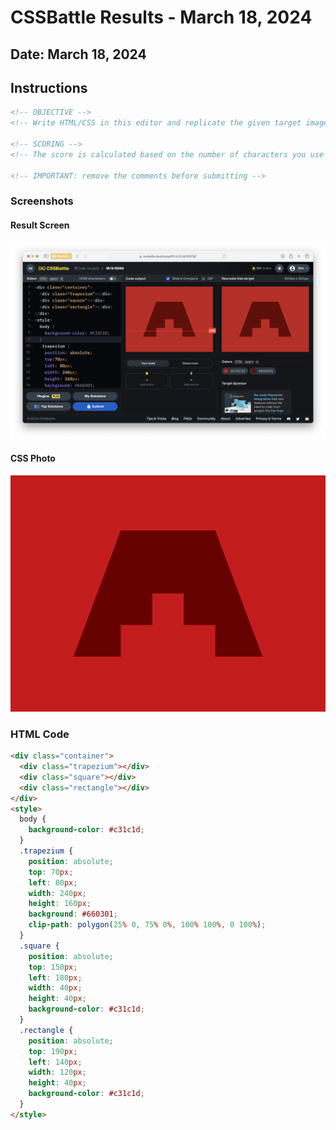 # CSSBattle Results - March 18, 2024

## Date: March 18, 2024

## Instructions

```html
<!-- OBJECTIVE -->
<!-- Write HTML/CSS in this editor and replicate the given target image in the least code possible. What you write here, renders as it is -->

<!-- SCORING -->
<!-- The score is calculated based on the number of characters you use (this comment included :P) and how close you replicate the image. Read the FAQS (https://cssbattle.dev/faqs) for more info. -->

<!-- IMPORTANT: remove the comments before submitting -->
```

### Screenshots

#### Result Screen

![Result Screen](screenshots/result-screen.png)

#### CSS Photo

![CSS Photo](screenshots/css-image.png)

### HTML Code

```html
<div class="container">
  <div class="trapezium"></div>
  <div class="square"></div>
  <div class="rectangle"></div>
</div>
<style>
  body {
    background-color: #c31c1d;
  }
  .trapezium {
    position: absolute;
    top: 70px;
    left: 80px;
    width: 240px;
    height: 160px;
    background: #660301;
    clip-path: polygon(25% 0, 75% 0%, 100% 100%, 0 100%);
  }
  .square {
    position: absolute;
    top: 150px;
    left: 180px;
    width: 40px;
    height: 40px;
    background-color: #c31c1d;
  }
  .rectangle {
    position: absolute;
    top: 190px;
    left: 140px;
    width: 120px;
    height: 40px;
    background-color: #c31c1d;
  }
</style>
```

